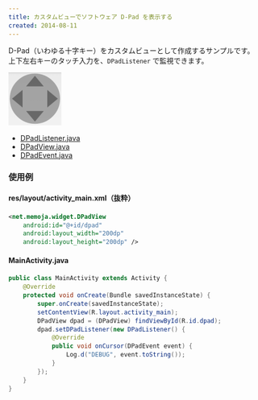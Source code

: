 ```yaml
---
title: カスタムビューでソフトウェア D-Pad を表示する
created: 2014-08-11
---
```


D-Pad（いわゆる十字キー）をカスタムビューとして作成するサンプルです。
上下左右キーのタッチ入力を、`DPadListener` で監視できます。

![software-dpad.png](./software-dpad.png)


- [DPadListener.java](./DPadListener.java)
- [DPadView.java](./DPadView.java)
- [DPadEvent.java](./DPadEvent.java)

### 使用例

#### res/layout/activity_main.xml（抜粋）

~~~ xml
<net.memoja.widget.DPadView
    android:id="@+id/dpad"
    android:layout_width="200dp"
    android:layout_height="200dp" />
~~~

#### MainActivity.java

~~~ java
public class MainActivity extends Activity {
    @Override
    protected void onCreate(Bundle savedInstanceState) {
        super.onCreate(savedInstanceState);
        setContentView(R.layout.activity_main);
        DPadView dpad = (DPadView) findViewById(R.id.dpad);
        dpad.setDPadListener(new DPadListener() {
            @Override
            public void onCursor(DPadEvent event) {
                Log.d("DEBUG", event.toString());
            }
        });
    }
}
~~~

